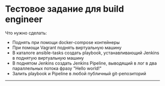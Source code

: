 Тестовое задание для build engineer
====================================


Что нужно сделать:
* Поднять при помощи docker-compose контейнеры
* При помощи Vagrant поднять виртуальную машину
* В каталоге ansible-tasks создать playbook, устанавливающий Jenkins в поднятую виртуальную машину
* В поднятом Jenkins создать Jenkins Pipeline, выводящий в лог в два параллельных потока фразу "Hello world!"
* Залить playbook и Pipeline в любой публичный git-репозиторий
__________